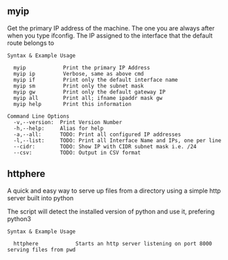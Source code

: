 ## myip

Get the primary IP address of the machine.
The one you are always after when you type ifconfig. 
The IP assigned to the interface that the default route belongs to

```
Syntax & Example Usage

  myip            Print the primary IP Address
  myip ip         Verbose, same as above cmd
  myip if         Print only the default interface name
  myip sm         Print only the subnet mask
  myip gw         Print only the default gateway IP
  myip all        Print all; ifname ipaddr mask gw
  myip help       Print this information

Command Line Options
  -v,--version:  Print Version Number
  -h,--help:     Alias for help
  -a,--all:      TODO: Print all configured IP addresses
  -l,--list:     TODO: Print all Interface Name and IPs, one per line 
  --cidr:        TODO: Show IP with CIDR subnet mask i.e. /24
  --csv:         TODO: Output in CSV format
```

## httphere

A quick and easy way to serve up files from a directory using a simple http server built into python

The script will detect the installed version of python and use it, prefering python3

```
Syntax & Example Usage

  httphere            Starts an http server listening on port 8000 serving files from pwd
  
```
